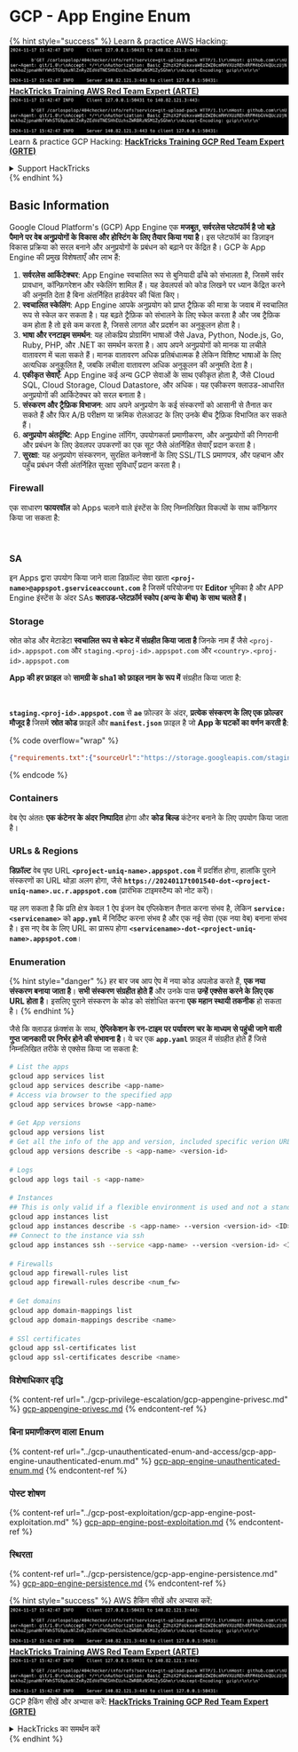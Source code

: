 # GCP - App Engine Enum

{% hint style="success" %}
Learn & practice AWS Hacking:<img src="../../../.gitbook/assets/image (1).png" alt="" data-size="line">[**HackTricks Training AWS Red Team Expert (ARTE)**](https://training.hacktricks.xyz/courses/arte)<img src="../../../.gitbook/assets/image (1).png" alt="" data-size="line">\
Learn & practice GCP Hacking: <img src="../../../.gitbook/assets/image (2).png" alt="" data-size="line">[**HackTricks Training GCP Red Team Expert (GRTE)**<img src="../../../.gitbook/assets/image (2).png" alt="" data-size="line">](https://training.hacktricks.xyz/courses/grte)

<details>

<summary>Support HackTricks</summary>

* Check the [**subscription plans**](https://github.com/sponsors/carlospolop)!
* **Join the** 💬 [**Discord group**](https://discord.gg/hRep4RUj7f) or the [**telegram group**](https://t.me/peass) or **follow** us on **Twitter** 🐦 [**@hacktricks\_live**](https://twitter.com/hacktricks\_live)**.**
* **Share hacking tricks by submitting PRs to the** [**HackTricks**](https://github.com/carlospolop/hacktricks) and [**HackTricks Cloud**](https://github.com/carlospolop/hacktricks-cloud) github repos.

</details>
{% endhint %}

## Basic Information <a href="#reviewing-app-engine-configurations" id="reviewing-app-engine-configurations"></a>

Google Cloud Platform's (GCP) App Engine एक **मजबूत, सर्वरलेस प्लेटफॉर्म है जो बड़े पैमाने पर वेब अनुप्रयोगों के विकास और होस्टिंग के लिए तैयार किया गया है**। इस प्लेटफॉर्म का डिज़ाइन विकास प्रक्रिया को सरल बनाने और अनुप्रयोगों के प्रबंधन को बढ़ाने पर केंद्रित है। GCP के App Engine की प्रमुख विशेषताएँ और लाभ हैं:

1. **सर्वरलेस आर्किटेक्चर**: App Engine स्वचालित रूप से बुनियादी ढाँचे को संभालता है, जिसमें सर्वर प्रावधान, कॉन्फ़िगरेशन और स्केलिंग शामिल हैं। यह डेवलपर्स को कोड लिखने पर ध्यान केंद्रित करने की अनुमति देता है बिना अंतर्निहित हार्डवेयर की चिंता किए।
2. **स्वचालित स्केलिंग**: App Engine आपके अनुप्रयोग को प्राप्त ट्रैफ़िक की मात्रा के जवाब में स्वचालित रूप से स्केल कर सकता है। यह बढ़ते ट्रैफ़िक को संभालने के लिए स्केल करता है और जब ट्रैफ़िक कम होता है तो इसे कम करता है, जिससे लागत और प्रदर्शन का अनुकूलन होता है।
3. **भाषा और रनटाइम समर्थन**: यह लोकप्रिय प्रोग्रामिंग भाषाओं जैसे Java, Python, Node.js, Go, Ruby, PHP, और .NET का समर्थन करता है। आप अपने अनुप्रयोगों को मानक या लचीले वातावरण में चला सकते हैं। मानक वातावरण अधिक प्रतिबंधात्मक है लेकिन विशिष्ट भाषाओं के लिए अत्यधिक अनुकूलित है, जबकि लचीला वातावरण अधिक अनुकूलन की अनुमति देता है।
4. **एकीकृत सेवाएँ**: App Engine कई अन्य GCP सेवाओं के साथ एकीकृत होता है, जैसे Cloud SQL, Cloud Storage, Cloud Datastore, और अधिक। यह एकीकरण क्लाउड-आधारित अनुप्रयोगों की आर्किटेक्चर को सरल बनाता है।
5. **संस्करण और ट्रैफ़िक विभाजन**: आप अपने अनुप्रयोग के कई संस्करणों को आसानी से तैनात कर सकते हैं और फिर A/B परीक्षण या क्रमिक रोलआउट के लिए उनके बीच ट्रैफ़िक विभाजित कर सकते हैं।
6. **अनुप्रयोग अंतर्दृष्टि**: App Engine लॉगिंग, उपयोगकर्ता प्रमाणीकरण, और अनुप्रयोगों की निगरानी और प्रबंधन के लिए डेवलपर उपकरणों का एक सूट जैसे अंतर्निहित सेवाएँ प्रदान करता है।
7. **सुरक्षा**: यह अनुप्रयोग संस्करणन, सुरक्षित कनेक्शनों के लिए SSL/TLS प्रमाणपत्र, और पहचान और पहुँच प्रबंधन जैसी अंतर्निहित सुरक्षा सुविधाएँ प्रदान करता है।

### Firewall

एक साधारण **फायरवॉल** को Apps चलाने वाले इंस्टेंस के लिए निम्नलिखित विकल्पों के साथ कॉन्फ़िगर किया जा सकता है:

<figure><img src="../../../.gitbook/assets/image (246).png" alt=""><figcaption></figcaption></figure>

### SA

इन Apps द्वारा उपयोग किया जाने वाला डिफ़ॉल्ट सेवा खाता **`<proj-name>@appspot.gserviceaccount.com`** है जिसमें परियोजना पर **Editor** भूमिका है और APP Engine इंस्टेंस के अंदर SAs **क्लाउड-प्लेटफ़ॉर्म स्कोप (अन्य के बीच) के साथ चलते हैं।**

### Storage

स्रोत कोड और मेटाडेटा **स्वचालित रूप से बकेट में संग्रहीत किया जाता है** जिनके नाम हैं जैसे `<proj-id>.appspot.com` और `staging.<proj-id>.appspot.com` और `<country>.<proj-id>.appspot.com`

**App की हर फ़ाइल** को **सामग्री के sha1 को फ़ाइल नाम के रूप में** संग्रहीत किया जाता है:

<figure><img src="../../../.gitbook/assets/image (82).png" alt=""><figcaption></figcaption></figure>

**`staging.<proj-id>.appspot.com`** से **`ae`** फ़ोल्डर के अंदर, **प्रत्येक संस्करण के लिए एक फ़ोल्डर मौजूद है** जिसमें **स्रोत कोड** फ़ाइलें और **`manifest.json`** फ़ाइल है जो **App के घटकों का वर्णन करती है**:

{% code overflow="wrap" %}
```json
{"requirements.txt":{"sourceUrl":"https://storage.googleapis.com/staging.onboarding-host-98efbf97812843.appspot.com/a270eedcbe2672c841251022b7105d340129d108","sha1Sum":"a270eedc_be2672c8_41251022_b7105d34_0129d108"},"main_test.py":{"sourceUrl":"https://storage.googleapis.com/staging.onboarding-host-98efbf97812843.appspot.com/0ca32fd70c953af94d02d8a36679153881943f32","sha1Sum":"0ca32fd7_0c953af9_4d02d8a ...
```
{% endcode %}

### Containers

वेब ऐप अंततः **एक कंटेनर के अंदर निष्पादित** होगा और **कोड बिल्ड** कंटेनर बनाने के लिए उपयोग किया जाता है।

### URLs & Regions

**डिफ़ॉल्ट** वेब पृष्ठ URL **`<project-uniq-name>.appspot.com`** में प्रदर्शित होगा, हालांकि पुराने संस्करणों का URL थोड़ा अलग होगा, जैसे **`https://20240117t001540-dot-<project-uniq-name>.uc.r.appspot.com`** (प्रारंभिक टाइमस्टैम्प को नोट करें)।

यह लग सकता है कि प्रति क्षेत्र केवल 1 ऐप इंजन वेब एप्लिकेशन तैनात करना संभव है, लेकिन **`service: <servicename>`** को **`app.yml`** में निर्दिष्ट करना संभव है और एक नई सेवा (एक नया वेब) बनाना संभव है। इस नए वेब के लिए URL का प्रारूप होगा **`<servicename>-dot-<project-uniq-name>.appspot.com`**।

### Enumeration

{% hint style="danger" %}
हर बार जब आप ऐप में नया कोड अपलोड करते हैं, **एक नया संस्करण बनाया जाता है**। **सभी संस्करण संग्रहीत होते हैं** और उनके पास **उन्हें एक्सेस करने के लिए एक URL होता है**। इसलिए पुराने संस्करण के कोड को संशोधित करना **एक महान स्थायी तकनीक** हो सकता है।
{% endhint %}

जैसे कि क्लाउड फ़ंक्शंस के साथ, **ऐप्लिकेशन के रन-टाइम पर पर्यावरण चर के माध्यम से पहुंची जाने वाली गुप्त जानकारी पर निर्भर होने की संभावना है**। ये चर एक **`app.yaml`** फ़ाइल में संग्रहीत होते हैं जिसे निम्नलिखित तरीके से एक्सेस किया जा सकता है:
```bash
# List the apps
gcloud app services list
gcloud app services describe <app-name>
# Access via browser to the specified app
gcloud app services browse <app-name>

# Get App versions
gcloud app versions list
# Get all the info of the app and version, included specific verion URL and the env
gcloud app versions describe -s <app-name> <version-id>

# Logs
gcloud app logs tail -s <app-name>

# Instances
## This is only valid if a flexible environment is used and not a standard one
gcloud app instances list
gcloud app instances describe -s <app-name> --version <version-id> <ID>
## Connect to the instance via ssh
gcloud app instances ssh --service <app-name> --version <version-id> <ID>

# Firewalls
gcloud app firewall-rules list
gcloud app firewall-rules describe <num_fw>

# Get domains
gcloud app domain-mappings list
gcloud app domain-mappings describe <name>

# SSl certificates
gcloud app ssl-certificates list
gcloud app ssl-certificates describe <name>
```
### विशेषाधिकार वृद्धि

{% content-ref url="../gcp-privilege-escalation/gcp-appengine-privesc.md" %}
[gcp-appengine-privesc.md](../gcp-privilege-escalation/gcp-appengine-privesc.md)
{% endcontent-ref %}

### बिना प्रमाणीकरण वाला Enum

{% content-ref url="../gcp-unauthenticated-enum-and-access/gcp-app-engine-unauthenticated-enum.md" %}
[gcp-app-engine-unauthenticated-enum.md](../gcp-unauthenticated-enum-and-access/gcp-app-engine-unauthenticated-enum.md)
{% endcontent-ref %}

### पोस्ट शोषण

{% content-ref url="../gcp-post-exploitation/gcp-app-engine-post-exploitation.md" %}
[gcp-app-engine-post-exploitation.md](../gcp-post-exploitation/gcp-app-engine-post-exploitation.md)
{% endcontent-ref %}

### स्थिरता

{% content-ref url="../gcp-persistence/gcp-app-engine-persistence.md" %}
[gcp-app-engine-persistence.md](../gcp-persistence/gcp-app-engine-persistence.md)
{% endcontent-ref %}

{% hint style="success" %}
AWS हैकिंग सीखें और अभ्यास करें:<img src="../../../.gitbook/assets/image (1).png" alt="" data-size="line">[**HackTricks Training AWS Red Team Expert (ARTE)**](https://training.hacktricks.xyz/courses/arte)<img src="../../../.gitbook/assets/image (1).png" alt="" data-size="line">\
GCP हैकिंग सीखें और अभ्यास करें: <img src="../../../.gitbook/assets/image (2).png" alt="" data-size="line">[**HackTricks Training GCP Red Team Expert (GRTE)**<img src="../../../.gitbook/assets/image (2).png" alt="" data-size="line">](https://training.hacktricks.xyz/courses/grte)

<details>

<summary>HackTricks का समर्थन करें</summary>

* [**सदस्यता योजनाएँ**](https://github.com/sponsors/carlospolop) देखें!
* **हमारे** 💬 [**Discord समूह**](https://discord.gg/hRep4RUj7f) या [**टेलीग्राम समूह**](https://t.me/peass) में शामिल हों या **Twitter** 🐦 पर हमें **फॉलो करें** [**@hacktricks\_live**](https://twitter.com/hacktricks\_live)**.**
* **हैकिंग ट्रिक्स साझा करें और** [**HackTricks**](https://github.com/carlospolop/hacktricks) और [**HackTricks Cloud**](https://github.com/carlospolop/hacktricks-cloud) गिटहब रिपोजिटरी में PR सबमिट करें।

</details>
{% endhint %}
